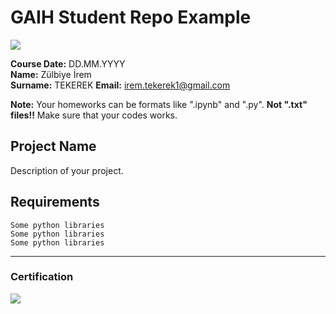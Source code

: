 # GAIH Student Repo Example
![](img/logo.png)

**Course Date:** DD.MM.YYYY  
**Name:** Zülbiye İrem  
**Surname:** TEKEREK 
**Email:** irem.tekerek1@gmail.com  

**Note:** Your homeworks can be formats like ".ipynb" and ".py". **Not ".txt" files!!** Make sure that your codes works.  

## Project Name
Description of your project.

## Requirements
```
Some python libraries
Some python libraries
Some python libraries
```
---

### Certification
![](img/certificate_ex.png)

